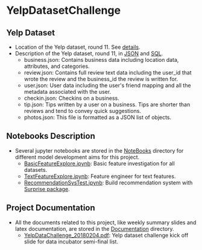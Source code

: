 # YelpDatasetChallenge
## Yelp Dataset
- Location of the Yelp dataset, round 11. See [details](https://www.yelp.com/dataset). <br />
- Description of the Yelp dataset, round 11, in [JSON](https://www.yelp.com/dataset/documentation/json) and [SQL](https://www.yelp.com/dataset/documentation/sql). <br />
  - business.json: Contains business data including location data, attributes, and categories. <br />
  - review.json: Contains full review text data including the user_id that wrote the review and the business_id the review is written for. <br />
  - user.json: User data including the user's friend mapping and all the metadata associated with the user. <br />
  - checkin.json: Checkins on a business. <br />
  - tip.json: Tips written by a user on a business. Tips are shorter than reviews and tend to convey quick suggestions. <br />
  - photos.json: This file is formatted as a JSON list of objects. <br />

## Notebooks Description
- Several jupyter notebooks are stored in the [NoteBooks](https://github.com/weihuacern/YelpDatasetChallenge/tree/master/NoteBooks) directory for different model development aims for this project. <br />
  - [BasicFeatureExplore.ipynb](https://github.com/weihuacern/YelpDatasetChallenge/blob/master/NoteBooks/BasicFeatureExplore.ipynb): Basic feature investigation for all datasets. <br />
  - [TextFeatureExplore.ipynb](https://github.com/weihuacern/YelpDatasetChallenge/blob/master/NoteBooks/TextFeatureExplore.ipynb): Feature engineer for text features. <br />
  - [RecommendationSysTest.ipynb](https://github.com/weihuacern/YelpDatasetChallenge/blob/master/NoteBooks/RecommendationSysTest.ipynb): Build recommendation system with [Surprise package](http://surpriselib.com/). <br />

## Project Documentation
- All the documents related to this project, like weekly summary slides and latex documentation, are stored in the [Documentation](https://github.com/weihuacern/YelpDatasetChallenge/tree/master/Documentation) directory. <br />
  - [YelpDataChallenge_20180204.pdf](https://github.com/weihuacern/YelpDatasetChallenge/blob/master/Documentation/YelpDataChallenge_20180204.pdf): Yelp dataset challenge kick off slide for data incubator semi-final list. <br />

